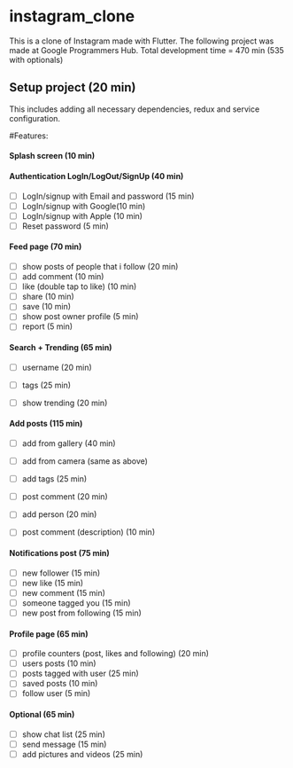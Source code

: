 # instagram_clone

This is a clone of Instagram made with Flutter. The following project was made at Google Programmers Hub.
Total development time = 470 min (535 with optionals)

## Setup project (20 min)

This includes adding all necessary dependencies, redux and service configuration.

#Features:

#### Splash screen (10 min)

#### Authentication LogIn/LogOut/SignUp (40 min)
   * [ ] LogIn/signup with Email and password (15 min)
   * [ ] LogIn/signup with Google(10 min)
   * [ ] LogIn/signup with Apple (10 min)
   * [ ] Reset password (5 min)

####  Feed page (70 min)
   * [ ] show posts of people that i follow (20 min)
   * [ ] add comment (10 min)
   * [ ] like  (double tap to like) (10 min)
   * [ ] share (10 min)
   * [ ] save (10 min)
   * [ ] show post owner profile (5 min)
   * [ ] report (5 min)
   
#### Search + Trending (65 min)
   * [ ] username (20 min)
   * [ ] tags (25 min)
   * [ ] show trending (20 min)


#### Add posts (115 min)
   * [ ] add from gallery (40 min)
   * [ ] add from camera (same as above)
   * [ ] add tags (25 min)
   * [ ] post comment (20 min)
   * [ ] add person (20 min)
   * [ ] post comment (description) (10 min)
   
   
#### Notifications post (75 min)
   * [ ] new follower (15 min)
   * [ ] new like (15 min)
   * [ ] new comment (15 min)
   * [ ] someone tagged you (15 min)
   * [ ] new post from following (15 min)

#### Profile page (65 min)
   * [ ] profile counters (post, likes and following) (20 min)
   * [ ] users posts (10 min)
   * [ ] posts tagged with user (25 min)
   * [ ] saved posts (10 min)
   * [ ] follow user (5 min)
   
#### Optional (65 min)
   * [ ] show chat list (25 min)
   * [ ] send message (15 min)
   * [ ] add pictures and videos (25 min)
